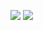 <!--
[![My github stats](https://github-readme-stats.vercel.app/api?username=Brend-Smits&show_icons=true)](https://github.com/anuraghazra/github-readme-stats)

[![Top Langs](https://github-readme-stats.vercel.app/api/top-langs/?username=Brend-Smits&layout=compact&include_all_commits=true&count_private=true)](https://github.com/anuraghazra/github-readme-stats)
align="center" 
-->

<p>
  <img src="https://github-readme-stats.vercel.app/api?username=Brend-Smits&show_icons=true&include_all_commits=true&count_private=true">
  <img src="https://github-readme-stats.vercel.app/api/top-langs/?username=Brend-Smits&layout=compact">
</p>
